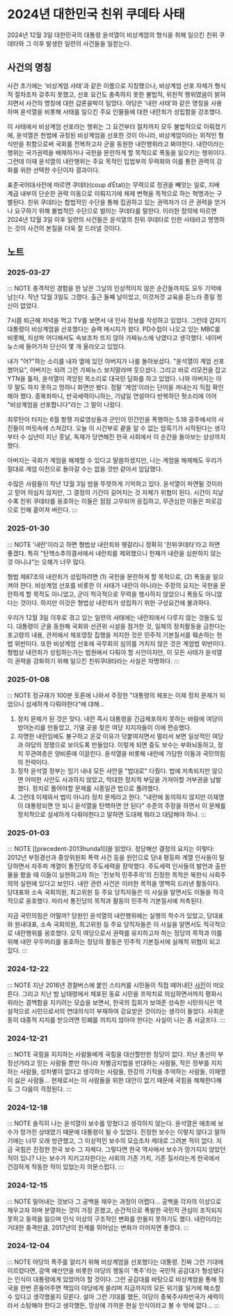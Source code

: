 # 2024년 대한민국 친위 쿠데타 사태

2024년 12월 3일 대한민국의 대통령 윤석열이 비상계엄의 형식을 취해 일으킨 친위 쿠데타와 그 이후 발생한 일련의 사건들을 일컫는다.

## 사건의 명칭

사건 초기에는 '비상계엄 사태'과 같은 이름으로 지칭했으나, 비상계엄 선포 자체가 형식적 절차조차 갖추지 못했고, 선포 요건도 충족하지 못한 불법적, 위헌적 행위였음이 밝혀지면서 사건의 명칭에 대한 갑론을박이 일었다. 야당은 '내란 사태'와 같은 명칭을 사용하며 윤석열을 비롯해 사태를 일으킨 주요 인물들에 대한 내란죄가 성립함을 강조했다.

이 사태에서 비상계엄 선포라는 행위는 그 요건부터 절차까지 모두 불법적으로 이뤄졌기에, 윤석열은 헌법에 규정된 비상계엄을 선포한 것이 아니라, 비상계엄이라는 외적인 형식만을 취함으로써 국회를 전복하고자 군을 동원한 내란행위라고 봐야한다. 내란이라는 행위는 국가권력을 배제하거나 국헌을 문란하게 할 목적으로 폭동을 일으키는 행위이다. 그런데 이때 윤석열의 내란행위는 주요 목적인 입법부의 무력화와 이를 통한 권력의 강화를 위한 선택한 수단이자 결과이다.

표준국어대사전에 따르면 쿠데타(coup ďÉtat)는 무력으로 정권을 빼앗는 일로, 지배 계급 내부의 단순한 권력 이동으로 이뤄지기에 체제 변혁을 목적으로 하는 혁명과는 구별된다. 친위 쿠데타는 합법적인 수단을 통해 집권하고 있는 권력자가 더 큰 권력을 얻거나 요구하기 위해 불법적인 수단으로 벌이는 쿠데타를 말한다. 이러한 정의에 따르면 2024년 12월 3일 이후 일련의 사건들은 윤석열의 친위 쿠데타로 인한 사태라고 명명하는 것이 사건의 본질을 더욱 잘 드러낼 것이다.

## 노트

### 2025-03-27

::: NOTE
충격적인 경험을 한 날은 그날의 인상적이지 않은 순간들까지도 모두 기억에 남는다. 작년 12월 3일도 그랬다. 출근 둘째 날이었고, 이것저것 교육을 듣느라 종일 정신이 없었다.

7시쯤 퇴근해 저녁을 먹고 TV를 보면서 내 인사 정보를 작성하고 있었다. 그런데 갑자기 대통령이 비상계엄을 선포했다는 슬랙 메시지가 왔다. PD수첩이 나오고 있는 MBC를 비롯해, 지상파 어디에서도 속보조차 뜨지 않아 가짜뉴스에 낚였다고 생각했다. 네이버 뉴스에 들어가자 단신이 몇 개 올라오고 있었다.

내가 "어?"하는 소리를 내자 옆에 있던 아버지가 나를 돌아보셨다. "윤석열이 계엄 선포했어요", 아버지는 되려 그런 가짜뉴스 보지말라며 웃으셨다. 그리고 바로 리모컨을 잡고 YTN을 틀자, 윤석열이 격앙된 목소리로 대국민 담화를 하고 있었다. 나와 아버지는 아무 말도 하지 못하고 멍하니 화면만 봤다. 정말 '계엄'이라는 단어을 꺼내는지 직접 확인해야 했다. 종북좌파니, 반국세력이니하는, 기념일 연설마다 반복하던 헛소리에 이어 "비상계엄을 선포합니다"라는 그 말이 나왔다.

최루탄이 터지는 6월 항쟁 자료영상들과 군인이 민간인을 폭행하는 5.18 광주에서의 사진들이 머릿속에 스쳐갔다. 오늘 이 시간부로 끝을 알 수 없는 암흑기가 시작된다는 생각부터 수 십년이 지난 훗날, 독재가 당연해진 한국 사회에서 이 순간을 돌아보는 상상까지 했다.

아버지는 국회가 계엄을 해제할 수 있다고 말씀하셨지만, 나는 계엄을 해제해도 우리가 절대로 계엄 이전으로 돌아갈 수는 없을 것만 같아서 암담했다.

수많은 사람들이 작년 12월 3일 밤을 뚜렷하게 기억하고 있다. 윤석열이 파면될 것이라고 믿어 의심치 않지만, 그 결정의 기간이 길어지는 것 자체가 위협이 된다. 시간이 지날수록 친위 쿠데타를 옹호하는 이들은 점점 고무되어 응집하고, 무관심한 이들은 피로감으로 인해 흩어져 버린다.
:::

### 2025-01-30

::: NOTE
'내란'이라고 하면 형법상 내란죄와 헷갈리니 정확히 '친위쿠데타'라고 하면 좋겠다. 특히 "탄핵소추의결서에서 내란죄를 제외했으니 헌재가 내란을 심판하지 않는 것 아니냐"는 오해가 너무 많다.

형법 제87조의 내란죄가 성립하려면 (1) 국헌을 문란하게 할 목적으로, (2) 폭동을 일으켜야 한다. 비상계엄 선포를 비롯한 이 사태가 내란이 아니라는 주장의 요지는 국헌을 문란하게 할 목적도 아니었고, 군이 적극적으로 무력을 행사하지 않았으니 폭동도 아니었다는 것이다. 하지만 이것은 형법상 내란죄가 성립하기 위한 구성요건에 불과하다.

우리가 12월 3일 이후로 겪고 있는 일련의 사태에는 내란죄에서 다루지 않는 것들도 있다. 대통령이 군을 동원해 국회와 선관위 시설을 점거한 것, 일체의 정치활동을 금한다는 포고령의 내용, 관저에서 체포영장 집행을 저지한 것은 민주적 기본질서를 훼손하는 헌법 위반이다. 또한 비상계엄 선포에 국무회의 심의를 거치지 않은 것은 계엄법 위반이다. 형법상 내란죄가 성립하는가는 법원에서 다퉈야 할 사안이지만, 이 모든 사태가 윤석열이 권력을 강화하기 위해 일으킨 친위쿠데타라는 사실은 자명하다.
:::

### 2025-01-08

::: NOTE
정규재가 100분 토론에 나와서 주장한 "대통령의 체포는 이제 정치 문제가 되었으니 섬세하게 다뤄야한다"에 대해...

1. 정치 문제가 된 것은 맞다. 내란 즉시 대통령을 긴급체포하지 못하는 바람에 여당이 방어논리를 만들었고, 기댈 곳을 찾은 여당 지지자들이 이에 편승했다.
2. 자명한 내란임에도 불구하고 온갖 이유가 덧붙여지면서 멀리서 보면 일상적인 여당과 야당의 정쟁으로 보이도록 만들었다. 이렇게 되면 중도 보수는 부화뇌동하고, 정치 무관여층은 양비론에 이끌린다. 윤석열을 비롯해 내란에 가담한 이들과 국민의힘의 전략이다.
3. 정작 윤석열 정부는 임기 내내 모든 사안을 "법대로" 다뤘다. 법에 저촉되지만 않으면 어떠한 사안도 사과하지 않았고, 막대한 정치적 부담을 가져아할 거부권을 남발했다. 정치로 풀어야할 문제를 시종일관 법으로 풀려했다.
4. 그런데 이제와서 법이 아니라 정치 문제라고 한다. "내란에 동의하지 않지만 이재명이 대통령되면 안 되니 윤석열을 탄핵하면 안 된다" 수준의 주장을 하면서 이 문제를 정치적으로 섬세하게 다뤄야한다고 말하면 도대체 뭐라고 대답해야 하나.
:::

### 2025-01-03

::: NOTE
[[precedent-2013hunda1]]을 읽었다. 정당해산 결정의 요지는 이렇다: 2012년 부정경선과 중앙위원회 폭력 사건 등을 원인으로 당내 평등파 계열 인사들이 탈당하면서 자주파 계열이 통진당의 주도세력을 장악했다. 주도세력 인사들의 발언과 출판물을 봤을 때 이들이 실현하고자 하는 '진보적 민주주의'의 진정한 목적은 북한식 사회주의의 실현에 있다고 보인다. 내란 관련 사건은 이러한 목적을 명백히 드러낸 활동이다. 당대표와 소속 국회의원, 최고위원 등 주요 당직자들은 이 사실을 알면서도 이들을 적극적으로 옹호했다. 따라서 통진당의 목적과 활동이 민주적 기본질서에 저촉된다.

지금 국민의힘은 어떨까? 당원인 윤석열의 내란행위에는 실행의 착수가 있었고, 당대표와 원내대표, 소속 국회의원, 최고위원 등 주요 당직자들은 이 사실을 알면서도 적극적으로 내란행위를 옹호했다. 오직 여당으로서 권력를 유지하고자 하는 정당의 목적과 이를 위해 내란 우두머리를 옹호하는 정당의 활동은 민주적 기본질서에 실제적 위협이 되고 있다.
:::

### 2024-12-22

::: NOTE
지난 2016년 경찰버스에 붙인 스티커를 시민들이 직접 떼어내던 [사진](https://www.yna.co.kr/view/PYH20161127011600013)이 떠오른다. 그리고 지난 밤 남태령에서 체포된 동료 시민을 프락치로 의심하면서까지 평화시위라는 결백함을 지키려는 모습을 보면서, 한국의 집회가 보여준 성숙한 시민의식은 역설적으로 시민으로서의 연대의식이 부재하여 강요받은 것이라는 생각이 들었다. 사회운동이 대중적 지지를 받으려면 민폐를 끼치지 않아야 한다는 사실이 나는 좀 서글프다.
:::

### 2024-12-21

::: NOTE
국힘을 지지하는 사람들에게 국힘을 대신할만한 정당이 없다. 지난 총선이 부정선거라고 믿는 사람들 뿐만 아니라 차별금지법을 반대하는 사람들, 작은 정부를 지지하는 사람들, 성차별이 없다고 생각하는 사람들, 한강의 기적을 추억하는 사람들, 이재명이 싫은 사람들... 현재로서는 이 사람들을 위한 대안이 없기 때문에 국힘을 해체한다해도 그 다음이 걱정된다.
:::

### 2024-12-18

::: NOTE
솔직히 나는 윤석열이 보수를 망쳤다고 생각하지 않는다. 윤석열은 애초에 보수가 망가진 상태였기 때문에 대통령이 될 수 있었다. 진정한 보수는 이렇지 않다고 말하기에는 너무 오래 방관했고, 그 이상적인 보수의 모습조차 제대로 그려본 적이 없다. 지금 국힘은 진정한 한국 보수 그 자체다. 그렇다면 한국 역사에서 보수가 망가지지 않았던 적이 있나? 나는 보수가 지키고자한다는 사회의 기존 가치, 기존 질서라는게 한국에서 건강하게 작동한 적이 있었는지 의문스럽다.
:::

### 2024-12-15

::: NOTE
밀어내는 것보다 그 공백을 채우는 과정이 어렵다... 공백을 각자의 이상으로 채우고자 하며 분열하는 것이 가장 흔했고, 순간적으로 폭발한 국민적 관심이 조직되지 못하고 동력을 잃으며 인식 이상의 구조적인 변화를 만들지 못하기도 했다. 내란이라는 거대한 충격만큼, 2017년의 한계를 뛰어넘는 변화가 이어지면 좋겠다.
:::

### 2024-12-04

::: NOTE
야당의 폭주를 알리기 위해 비상계엄을 선포했다는 대통령. 진짜 그런 기대에 이르렀다면, 감액 예산안을 비롯한 야당의 행동이 '폭주'라는 국민적 공감대가 형성됐다는 인식이 대통령에게 있었어야 할 것이다. 그런 공감대를 바탕으로 비상계엄을 통해 정국을 한번 흔들어주면 책임이 야당에게 쏠리며 지금까지의 모든 위기를 일거에 해소할 수 있다고 생각했을지 모른다. 설마 그런 기대를 했든, 야당이 종북주사파반국가 세력이라서 소탕해야 한다고 생각했든, 망상에 가까운 현실 인식이라고 볼 수 밖에 없다...
:::
